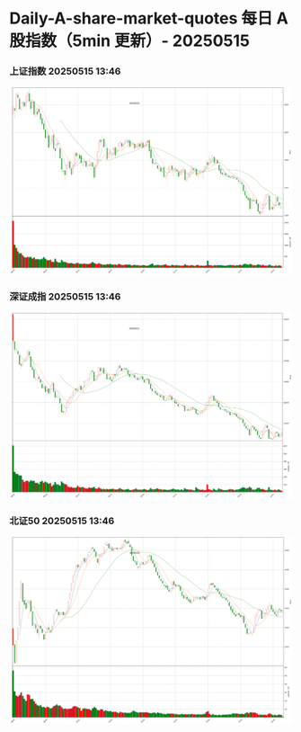 
# Daily-A-share-market-quotes 每日 A 股指数（5min 更新）- 20250515

### 上证指数 20250515 13:46
![](./fig/2025/5/20250515-sh000001.png)

### 深证成指 20250515 13:46
![](./fig/2025/5/20250515-sz399001.png)

### 北证50 20250515 13:46
![](./fig/2025/5/20250515-bj899050.png)
